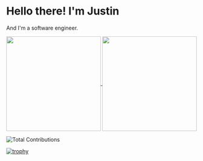 # Hello there! I'm Justin

And I'm a software engineer.

<!-- ![Most Used Languages](https://github-readme-stats.vercel.app/api/top-langs?username=jmbealer&langs_count=10&show_icons=true&locale=en&layout=compact&theme=gruvbox&hide_border=true&card_width=325) -->

<a href="https://github.com/anuraghazra/github-readme-stats">
  <!-- <img height=200 align="center" src="https://github-readme-stats.vercel.app/api?username=anuraghazra" /> -->
  <img height=250 align="center" src="https://github-readme-stats.vercel.app/api?username=jmbealer&show_icons=true&theme=gruvbox&hide_border=true&card_width=200" />
</a>

<a href="https://github.com/anuraghazra/convoychat">
  <img height=250 align="center" src="https://github-readme-stats.vercel.app/api/top-langs/?username=jmbealer&layout=donut-vertical&theme=gruvbox&hide_border=true)](https://github.com/anuraghazra/github-readme-stats" />
</a>

![Total Contributions](https://github-readme-streak-stats.herokuapp.com/?user=jmbealer&theme=gruvbox&hide_border=true&card_width=800)

[![trophy](https://github-profile-trophy.vercel.app/?username=jmbealer&theme=gruvbox&rank=C)](https://github.com/ryo-ma/github-profile-trophy)
